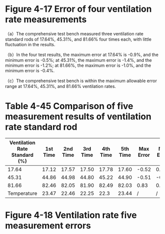 # Figure 4-17 Error of four ventilation rate measurements

（a）The comprehensive test bench measured three ventilation rate standard rods of 17.64%, 45.31%, and 81.66% four times each, with little fluctuation in the results.

（b）In the four test results, the maximum error at 17.64% is -0.9%, and the minimum error is -0.5%; at 45.31%, the maximum error is -1.4%, and the minimum error is -1.2%; at 81.66%, the maximum error is -1.0%, and the minimum error is -0.4%.

（c）The comprehensive test bench is within the maximum allowable error range at 17.64%, 45.31%, and 81.66% ventilation rates.

# Table 4-45 Comparison of five measurement results of ventilation rate standard rod

|Ventilation Rate Standard (%)|1st Time|2nd Time|3rd Time|4th Time|5th Time|Max Error|Min Error|
|---|---|---|---|---|---|---|---|
|17.64|17.12|17.57|17.50|17.78|17.60|-0.52|0.14|
|45.31|44.86|44.98|44.80|45.22|44.90|-0.51|-0.09|
|81.66|82.46|82.05|81.90|82.49|82.03|0.83|0.24|
|Temperature|23.47|22.46|22.25|22.3|23.44|/|/|

# Figure 4-18 Ventilation rate five measurement errors
